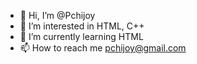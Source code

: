 - 👋 Hi, I’m @Pchijoy
- 👀 I’m interested in HTML, C++
- 🌱 I’m currently learning HTML
- 📫 How to reach me pchijoy@gmail.com

<!---
Pchijoy/Pchijoy is a ✨ special ✨ repository because its `README.md` (this file) appears on your GitHub profile.
You can click the Preview link to take a look at your changes.
--->
